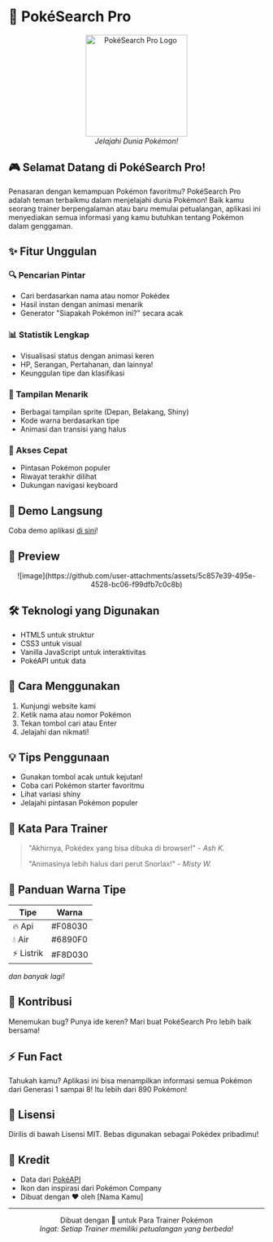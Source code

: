 # 🌟 PokéSearch Pro

<p align="center">
 <img src="https://upload.wikimedia.org/wikipedia/commons/5/51/Pokebola-pokeball-png-0.png" alt="PokéSearch Pro Logo" width="200"/>
 <br>
 <em>Jelajahi Dunia Pokémon!</em>
</p>

## 🎮 Selamat Datang di PokéSearch Pro!
Penasaran dengan kemampuan Pokémon favoritmu? PokéSearch Pro adalah teman terbaikmu dalam menjelajahi dunia Pokémon! Baik kamu seorang trainer berpengalaman atau baru memulai petualangan, aplikasi ini menyediakan semua informasi yang kamu butuhkan tentang Pokémon dalam genggaman.

## ✨ Fitur Unggulan

### 🔍 Pencarian Pintar
- Cari berdasarkan nama atau nomor Pokédex
- Hasil instan dengan animasi menarik
- Generator "Siapakah Pokémon ini?" secara acak

### 📊 Statistik Lengkap
- Visualisasi status dengan animasi keren
- HP, Serangan, Pertahanan, dan lainnya!
- Keunggulan tipe dan klasifikasi

### 🎨 Tampilan Menarik
- Berbagai tampilan sprite (Depan, Belakang, Shiny)
- Kode warna berdasarkan tipe
- Animasi dan transisi yang halus

### 🎯 Akses Cepat
- Pintasan Pokémon populer
- Riwayat terakhir dilihat
- Dukungan navigasi keyboard

## 🚀 Demo Langsung
Coba demo aplikasi [di sini](https://pokemon-a-pp.vercel.app/)!

## 🌈 Preview
<p align="center">
 ![image](https://github.com/user-attachments/assets/5c857e39-495e-4528-bc06-f99dfb7c0c8b)

</p>

## 🛠️ Teknologi yang Digunakan
- HTML5 untuk struktur
- CSS3 untuk visual
- Vanilla JavaScript untuk interaktivitas
- PokéAPI untuk data

## 🎯 Cara Menggunakan
1. Kunjungi website kami
2. Ketik nama atau nomor Pokémon
3. Tekan tombol cari atau Enter
4. Jelajahi dan nikmati!

## 💡 Tips Penggunaan
- Gunakan tombol acak untuk kejutan!
- Coba cari Pokémon starter favoritmu
- Lihat variasi shiny
- Jelajahi pintasan Pokémon populer

## 🌟 Kata Para Trainer
> "Akhirnya, Pokédex yang bisa dibuka di browser!" - *Ash K.*
> 
> "Animasinya lebih halus dari perut Snorlax!" - *Misty W.*

## 🎨 Panduan Warna Tipe
| Tipe | Warna |
|------|--------|
| 🔥 Api | #F08030 |
| 💧 Air | #6890F0 |
| ⚡ Listrik | #F8D030 |
*dan banyak lagi!*

## 🤝 Kontribusi
Menemukan bug? Punya ide keren? Mari buat PokéSearch Pro lebih baik bersama!

## ⚡ Fun Fact
Tahukah kamu? Aplikasi ini bisa menampilkan informasi semua Pokémon dari Generasi 1 sampai 8! Itu lebih dari 890 Pokémon!

## 📝 Lisensi
Dirilis di bawah Lisensi MIT. Bebas digunakan sebagai Pokédex pribadimu!

## 🌟 Kredit
- Data dari [PokéAPI](https://pokeapi.co/)
- Ikon dan inspirasi dari Pokémon Company
- Dibuat dengan ❤️ oleh [Nama Kamu]

---
<p align="center">
 Dibuat dengan 🖤 untuk Para Trainer Pokémon
 <br>
 <em>Ingat: Setiap Trainer memiliki petualangan yang berbeda!</em>
</p>
